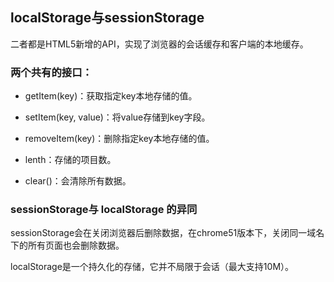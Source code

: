 ## localStorage与sessionStorage

二者都是HTML5新增的API，实现了浏览器的会话缓存和客户端的本地缓存。

### 两个共有的接口：

* getItem(key)：获取指定key本地存储的值。

* setItem(key, value)：将value存储到key字段。

* removeItem(key)：删除指定key本地存储的值。

* lenth：存储的项目数。

* clear()：会清除所有数据。

### sessionStorage与 localStorage 的异同

sessionStorage会在关闭浏览器后删除数据，在chrome51版本下，关闭同一域名下的所有页面也会删除数据。

localStorage是一个持久化的存储，它并不局限于会话（最大支持10M）。